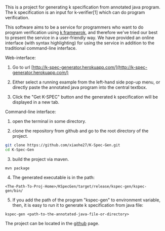 This is a project for generating k specification from annotated java program.
The k specification is an input for k-verifier[1] which can do program verification.

This software aims to be a service for programmers who want to do program verification
using [k framewrok](http://www.kframework.org/index.php/Main_Page), and therefore we've tried our best to present the service in a
user-friendly way. We have provided an online interface (with syntax highlighting)
for using the service in addition to the traditional command-line interface.

Web-interface:

1. Go to url [http://k-spec-generator.herokuapp.com/](http://k-spec-generator.herokuapp.com/)

2. Either select a running example from the left-hand side pop-up menu,
   or directly paste the annotated java program into the central textbox. 

3. Click the "Get K-SPEC" button and the generated k specification will be
   displayed in a new tab.

Command-line interface:

1. open the terminal in some directory.

2. clone the repository from github and go to the root directory of the project.

 ```bash
 git clone https://github.com/xiaohe27/K-Spec-Gen.git
 cd K-Spec-Gen
 ```

3. build the project via maven.

 ```mvn package```

4. The generated executable is in the path: 

 `<The-Path-To-Proj-Home>/KSpecGen/target/release/kspec-gen/kspec-gen/bin/`

5. If you add the path of the program "kspec-gen" to environment variable,
   then, it is easy to run it to generate k specification from java file:

 ```kspec-gen <path-to-the-annotated-java-file-or-directory>```

The project can be located in the [github](https://github.com/xiaohe27/K-Spec-Gen) page.


